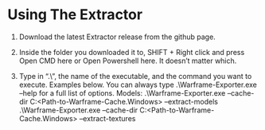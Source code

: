 # Using The Extractor

1. Download the latest Extractor release from the github page.

2. Inside the folder you downloaded it to, SHIFT + Right click and press Open CMD here or Open Powershell here. It doesn’t matter which.

3. Type in “.\”, the name of the executable, and the command you want to execute. Examples below. You can always type .\Warframe-Exporter.exe –help for a full list of options.
Models: .\Warframe-Exporter.exe –cache-dir C:\<Path-to-Warframe-Cache.Windows> –extract-models
.\Warframe-Exporter.exe –cache-dir C:\<Path-to-Warframe-Cache.Windows> –extract-textures

